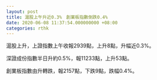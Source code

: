 ```yaml
---
layout: post
title: 滬股上午升近0.3%　創業板指數倒跌0.4%
date: 2020-06-08 11:37:54.000000000 +08:00
categories: rthk
---
```


滬股上升，上證指數上午收報2939點，上升8點，升幅近0.3%。

深證成份指數半日升約0.5%，報11233點，上升53點。

創業板指數由升轉跌，報2157點，下跌9點，跌幅0.4%。

